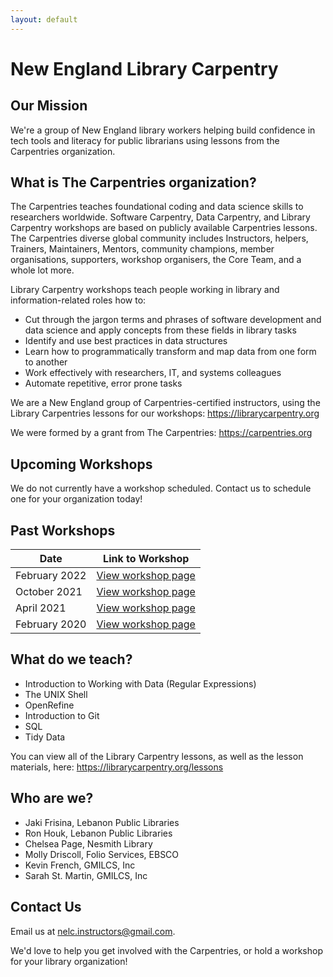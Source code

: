 ```yaml
---
layout: default
---
```

# New England Library Carpentry

## Our Mission
We're a group of New England library workers helping build confidence in tech tools and literacy for public librarians using lessons from the Carpentries organization.

## What is The Carpentries organization? 

The Carpentries teaches foundational coding and data science skills to researchers worldwide. Software Carpentry, Data Carpentry, and Library Carpentry workshops are based on publicly available Carpentries lessons. The Carpentries diverse global community includes Instructors, helpers, Trainers, Maintainers, Mentors, community champions, member organisations, supporters, workshop organisers, the Core Team, and a whole lot more.

Library Carpentry workshops teach people working in library and information-related roles how to:
* Cut through the jargon terms and phrases of software development and data science and apply concepts from these fields in library tasks
* Identify and use best practices in data structures
* Learn how to programmatically transform and map data from one form to another
* Work effectively with researchers, IT, and systems colleagues
* Automate repetitive, error prone tasks

We are a New England group of Carpentries-certified instructors, using the Library Carpentries lessons for our workshops: <a href="https://librarycarpentry.org">https://librarycarpentry.org</a>

We were formed by a grant from The Carpentries: <a href="https://carpentries.org">https://carpentries.org</a>

## Upcoming Workshops
We do not currently have a workshop scheduled. Contact us to schedule one for your organization today! 

## Past Workshops

| Date | Link to Workshop |
|------|------------------|
| February 2022 | <a href="https://nelibrarycarpentry.github.io/2022-02-01-NHLCFebruary-online/">View workshop page</a> |
| October 2021 | <a href="https://morskyjezek.github.io/2021-10-05-lelibrary-online/">View workshop page</a> |
| April 2021 | <a href="https://nelibrarycarpentry.github.io/2021-04-20-lelibrary-online/">View workshop page</a> |
| February 2020 | <a href="https://leblibrary.github.io/2020-02-03-lebanon/">View workshop page</a> |

## What do we teach?

* Introduction to Working with Data (Regular Expressions)
* The UNIX Shell
* OpenRefine
* Introduction to Git	
* SQL	
* Tidy Data

You can view all of the Library Carpentry lessons, as well as the lesson materials, here: <a href="https://librarycarpentry.org/lessons">https://librarycarpentry.org/lessons</a>

## Who are we?

* Jaki Frisina, Lebanon Public Libraries
* Ron Houk, Lebanon Public Libraries
* Chelsea Page, Nesmith Library
* Molly Driscoll, Folio Services, EBSCO
* Kevin French, GMILCS, Inc
* Sarah St. Martin, GMILCS, Inc

## Contact Us
Email us at <a href="mailto:nelc.instructors@gmail.com">nelc.instructors@gmail.com. 
  
We'd love to help you get involved with the Carpentries, or hold a workshop for your library organization!


